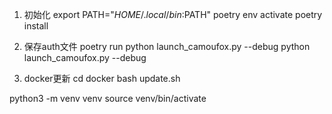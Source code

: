 1. 初始化
export PATH="$HOME/.local/bin:$PATH"
poetry env activate
poetry install

2. 保存auth文件
poetry run python launch_camoufox.py --debug
python launch_camoufox.py --debug

3. docker更新
cd docker
bash update.sh


python3 -m venv venv
source venv/bin/activate